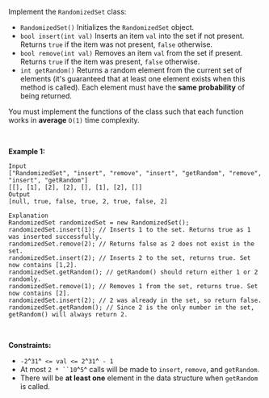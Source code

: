 Implement the `RandomizedSet` class:

-   `RandomizedSet()` Initializes the `RandomizedSet` object.
-   `bool insert(int val)` Inserts an item `val` into the set if not
    present. Returns `true` if the item was not present, `false`
    otherwise.
-   `bool remove(int val)` Removes an item `val` from the set if
    present. Returns `true` if the item was present, `false` otherwise.
-   `int getRandom()` Returns a random element from the current set of
    elements (it\'s guaranteed that at least one element exists when
    this method is called). Each element must have the **same
    probability** of being returned.

You must implement the functions of the class such that each function
works in **average** `O(1)` time complexity.

 

**Example 1:**

    Input
    ["RandomizedSet", "insert", "remove", "insert", "getRandom", "remove", "insert", "getRandom"]
    [[], [1], [2], [2], [], [1], [2], []]
    Output
    [null, true, false, true, 2, true, false, 2]

    Explanation
    RandomizedSet randomizedSet = new RandomizedSet();
    randomizedSet.insert(1); // Inserts 1 to the set. Returns true as 1 was inserted successfully.
    randomizedSet.remove(2); // Returns false as 2 does not exist in the set.
    randomizedSet.insert(2); // Inserts 2 to the set, returns true. Set now contains [1,2].
    randomizedSet.getRandom(); // getRandom() should return either 1 or 2 randomly.
    randomizedSet.remove(1); // Removes 1 from the set, returns true. Set now contains [2].
    randomizedSet.insert(2); // 2 was already in the set, so return false.
    randomizedSet.getRandom(); // Since 2 is the only number in the set, getRandom() will always return 2.

 

**Constraints:**

-   `-2`^`31`^` <= val <= 2`^`31`^` - 1`
-   At most `2 * ``10`^`5`^ calls will be made to `insert`, `remove`,
    and `getRandom`.
-   There will be **at least one** element in the data structure when
    `getRandom` is called.
